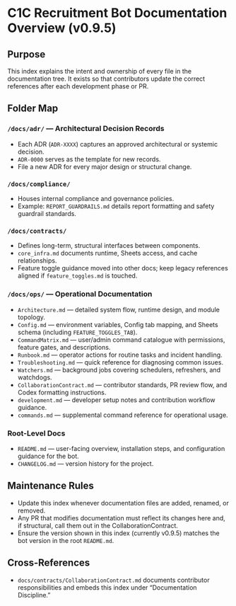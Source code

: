 # C1C Recruitment Bot Documentation Overview (v0.9.5)

## Purpose
This index explains the intent and ownership of every file in the documentation tree.
It exists so that contributors update the correct references after each development phase or PR.

## Folder Map

### `/docs/adr/` — Architectural Decision Records
* Each ADR (`ADR-XXXX`) captures an approved architectural or systemic decision.
* `ADR-0000` serves as the template for new records.
* File a new ADR for every major design or structural change.

### `/docs/compliance/`
* Houses internal compliance and governance policies.
* Example: `REPORT_GUARDRAILS.md` details report formatting and safety guardrail standards.

### `/docs/contracts/`
* Defines long-term, structural interfaces between components.
* `core_infra.md` documents runtime, Sheets access, and cache relationships.
* Feature toggle guidance moved into other docs; keep legacy references aligned if `feature_toggles.md` is touched.

### `/docs/ops/` — Operational Documentation
* `Architecture.md` — detailed system flow, runtime design, and module topology.
* `Config.md` — environment variables, Config tab mapping, and Sheets schema (including `FEATURE_TOGGLES_TAB`).
* `CommandMatrix.md` — user/admin command catalogue with permissions, feature gates, and descriptions.
* `Runbook.md` — operator actions for routine tasks and incident handling.
* `Troubleshooting.md` — quick reference for diagnosing common issues.
* `Watchers.md` — background jobs covering schedulers, refreshers, and watchdogs.
* `CollaborationContract.md` — contributor standards, PR review flow, and Codex formatting instructions.
* `development.md` — developer setup notes and contribution workflow guidance.
* `commands.md` — supplemental command reference for operational usage.

### Root-Level Docs
* `README.md` — user-facing overview, installation steps, and configuration guidance for the bot.
* `CHANGELOG.md` — version history for the project.

## Maintenance Rules
* Update this index whenever documentation files are added, renamed, or removed.
* Any PR that modifies documentation must reflect its changes here and, if structural, call them out in the CollaborationContract.
* Ensure the version shown in this index (currently v0.9.5) matches the bot version in the root `README.md`.

## Cross-References
* `docs/contracts/CollaborationContract.md` documents contributor responsibilities and embeds this index under “Documentation Discipline.”

